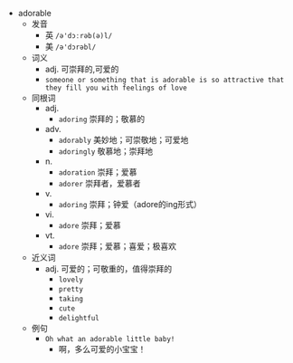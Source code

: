 - adorable
  - 发音
    - 英 `/ə'dɔːrəb(ə)l/`
    - 美 `/ə'dɔrəbl/`
  - 词义
    - adj. 可崇拜的,可爱的
    - `someone or something that is adorable is so attractive that they fill you with feelings of love`
  - 同根词
    - adj.
      - `adoring` 崇拜的；敬慕的
    - adv.
      - `adorably` 美妙地；可崇敬地；可爱地
      - `adoringly` 敬慕地；崇拜地
    - n.
      - `adoration` 崇拜；爱慕
      - `adorer` 崇拜者，爱慕者
    - v.
      - `adoring` 崇拜；钟爱（adore的ing形式）
    - vi.
      - `adore` 崇拜；爱慕
    - vt.
      - `adore` 崇拜；爱慕；喜爱；极喜欢
  - 近义词
    - adj. 可爱的；可敬重的，值得崇拜的
      - `lovely`
      - `pretty`
      - `taking`
      - `cute`
      - `delightful`
  - 例句
    - `Oh what an adorable little baby!`
      - 啊，多么可爱的小宝宝！


